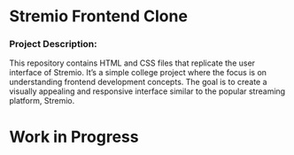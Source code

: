 # Stremio Frontend Clone

### Project Description: 
This repository contains HTML and CSS files that replicate the user interface of Stremio. It’s a simple college project where the focus is on understanding frontend development concepts. The goal is to create a visually appealing and responsive interface similar to the popular streaming platform, Stremio.

# Work in Progress